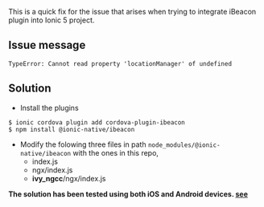 This is a quick fix for the issue that arises when trying to integrate iBeacon plugin into Ionic 5 project.

## Issue message
```
TypeError: Cannot read property 'locationManager' of undefined
```

## Solution
- Install the plugins

```
$ ionic cordova plugin add cordova-plugin-ibeacon
$ npm install @ionic-native/ibeacon
```
- Modify the folowing three files in path `node_modules/@ionic-native/ibeacon` with the ones in this repo,
  - index.js 
  - ngx/index.js
  - __ivy_ngcc__/ngx/index.js 


<b>The solution has been tested using both iOS and Android devices. [see](https://github.com/YouQam/Bluetooth-Beacons-Scanner)</b>
  


